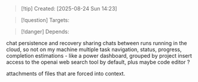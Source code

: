 
>[!tip] Created: [2025-08-24 Sun 14:23]

>[!question] Targets: 

>[!danger] Depends: 

chat persistence and recovery
sharing chats between runs
running in the cloud, so not on my machine
multiple task navigation, status, progress, completion estimations - like a power dashboard, grouped by project
insert access to the openai web search tool by default, plus maybe code editor ?

attachments of files that are forced into context.